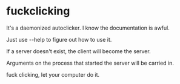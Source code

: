# fuckclicking

It's a daemonized autoclicker. I know the documentation is awful.

Just use --help to figure out how to use it.

If a server doesn't exist, the client will become the server.

Arguments on the process that started the server will be carried in.

fuck clicking, let your computer do it.
